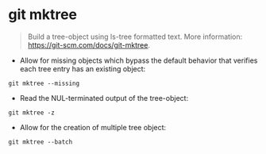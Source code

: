 # git mktree

> Build a tree-object using ls-tree formatted text.
> More information: <https://git-scm.com/docs/git-mktree>.

- Allow for missing objects which bypass the default behavior that verifies each tree entry has an existing object:

`git mktree --missing`

- Read the NUL-terminated output of the tree-object:

`git mktree -z`

- Allow for the creation of multiple tree object:

`git mktree --batch`
